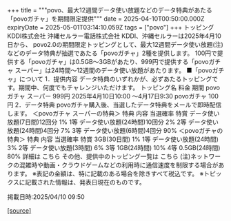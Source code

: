 +++
title = """povo、最大12週間データ使い放題などのデータ特典があたる「povoガチャ」を期間限定提供"""
date = 2025-04-10T00:50:00.000Z
expiryDate = 2025-05-01T03:14:10.059Z
tags = ["povo"]
+++
トッピング KDDI株式会社 沖縄セルラー電話株式会社 KDDI、沖縄セルラーは2025年4月10日から、 povo2.0の期間限定トッピングとして、最大12週間データ使い放題(注)などのデータ特典が抽選であたる「povoガチャ」2種を提供します。 100円で提供する「povoガチャ」は0.5GB～3GBがあたり、999円で提供する「povoガチャ スーパー」は24時間～12週間のデータ使い放題があたります。 ■「povoガチャ」について 1．提供内容 データ特典のいずれかが、必ずあたるトッピングです。期間中、何度でもチャレンジいただけます。 トッピング名 料金 期間 povoガチャ スーパー 999円 2025年4月10日10:00 ～4月17日9:30 povoガチャ 100円 2．データ特典 povoガチャ購入後、当選したデータ特典をメールで即時配信します。 ＜povoガチャ スーパーの特典＞ 特典 内容 当選確率 特賞 データ使い放題(7日間)12回分 1% 1等 データ使い放題(24時間)10回分 2% 2等 データ使い放題(24時間)4回分 7% 3等 データ使い放題(6時間)4回分 90% ＜povoガチャの特典＞ 特典 内容 当選確率 特賞 3GB(30日間) 1% 1等 データ使い放題(24時間) 3% 2等 データ使い放題(3時間) 6% 3等 1GB(24時間) 10% 4等 0.5GB(24時間) 80% 詳細は こちら その他、提供中のトッピング一覧は こちら (注)ネットワークの混雑時や動画・クラウドゲームなどの利用時に通信速度を制限する場合があります。 ※表記の金額は、特に記載のある場合を除きすべて税込です。 ※トピックスに記載された情報は、発表日現在のものです。

掲載日時:2025/04/10 09:50

[[source]](https://povo.jp/news/newsrelease/20250410_02/)

